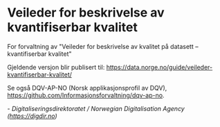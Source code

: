 # Veileder for beskrivelse av kvantifiserbar kvalitet

For forvaltning av "Veileder for beskrivelse av kvalitet på datasett – kvantifiserbar kvalitet"

Gjeldende versjon blir publisert til: <https://data.norge.no/guide/veileder-kvantifiserbar-kvalitet/>

Se også DQV-AP-NO (Norsk applikasjonsprofil av DQV), <https://github.com/Informasjonsforvaltning/dqv-ap-no>.
  
\- _Digitaliseringsdirektoratet / Norwegian Digitalisation Agency (<https://digdir.no>)_
